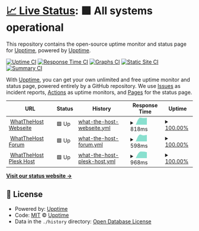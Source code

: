 # [📈 Live Status](https://status.whatthehost.de): <!--live status--> **🟩 All systems operational**

This repository contains the open-source uptime monitor and status page for [Upptime](https://upptime.js.org), powered by [Upptime](https://github.com/upptime/upptime).

[![Uptime CI](https://github.com/WhatTheHost-Dev/Status/workflows/Uptime%20CI/badge.svg)](https://github.com/WhatTheHost-Dev/Status/actions?query=workflow%3A%22Uptime+CI%22)
[![Response Time CI](https://github.com/WhatTheHost-Dev/Status/workflows/Response%20Time%20CI/badge.svg)](https://github.com/WhatTheHost-Dev/Status/actions?query=workflow%3A%22Response+Time+CI%22)
[![Graphs CI](https://github.com/WhatTheHost-Dev/Status/workflows/Graphs%20CI/badge.svg)](https://github.com/WhatTheHost-Dev/Status/actions?query=workflow%3A%22Graphs+CI%22)
[![Static Site CI](https://github.com/WhatTheHost-Dev/Status/workflows/Static%20Site%20CI/badge.svg)](https://github.com/WhatTheHost-Dev/Status/actions?query=workflow%3A%22Static+Site+CI%22)
[![Summary CI](https://github.com/WhatTheHost-Dev/Status/workflows/Summary%20CI/badge.svg)](https://github.com/WhatTheHost-Dev/Status/actions?query=workflow%3A%22Summary+CI%22)

With [Upptime](https://upptime.js.org), you can get your own unlimited and free uptime monitor and status page, powered entirely by a GitHub repository. We use [Issues](https://github.com/upptime/upptime/issues) as incident reports, [Actions](https://github.com/WhatTheHost-Dev/Status/actions) as uptime monitors, and [Pages](https://status.whatthehost.de) for the status page.

<!--start: status pages-->
<!-- This summary is generated by Upptime (https://github.com/upptime/upptime) -->
<!-- Do not edit this manually, your changes will be overwritten -->
<!-- prettier-ignore -->
| URL | Status | History | Response Time | Uptime |
| --- | ------ | ------- | ------------- | ------ |
| <img alt="" src="https://favicons.githubusercontent.com/www.whatthehost.de" height="13"> [WhatTheHost Webseite](https://www.whatthehost.de) | 🟩 Up | [what-the-host-webseite.yml](https://github.com/WhatTheHost-Dev/Status/commits/HEAD/history/what-the-host-webseite.yml) | <details><summary><img alt="Response time graph" src="./graphs/what-the-host-webseite/response-time-week.png" height="20"> 818ms</summary><br><a href="https://status.whatthehost.de/history/what-the-host-webseite"><img alt="Response time 818" src="https://img.shields.io/endpoint?url=https%3A%2F%2Fraw.githubusercontent.com%2FWhatTheHost-Dev%2FStatus%2FHEAD%2Fapi%2Fwhat-the-host-webseite%2Fresponse-time.json"></a><br><a href="https://status.whatthehost.de/history/what-the-host-webseite"><img alt="24-hour response time 818" src="https://img.shields.io/endpoint?url=https%3A%2F%2Fraw.githubusercontent.com%2FWhatTheHost-Dev%2FStatus%2FHEAD%2Fapi%2Fwhat-the-host-webseite%2Fresponse-time-day.json"></a><br><a href="https://status.whatthehost.de/history/what-the-host-webseite"><img alt="7-day response time 818" src="https://img.shields.io/endpoint?url=https%3A%2F%2Fraw.githubusercontent.com%2FWhatTheHost-Dev%2FStatus%2FHEAD%2Fapi%2Fwhat-the-host-webseite%2Fresponse-time-week.json"></a><br><a href="https://status.whatthehost.de/history/what-the-host-webseite"><img alt="30-day response time 818" src="https://img.shields.io/endpoint?url=https%3A%2F%2Fraw.githubusercontent.com%2FWhatTheHost-Dev%2FStatus%2FHEAD%2Fapi%2Fwhat-the-host-webseite%2Fresponse-time-month.json"></a><br><a href="https://status.whatthehost.de/history/what-the-host-webseite"><img alt="1-year response time 818" src="https://img.shields.io/endpoint?url=https%3A%2F%2Fraw.githubusercontent.com%2FWhatTheHost-Dev%2FStatus%2FHEAD%2Fapi%2Fwhat-the-host-webseite%2Fresponse-time-year.json"></a></details> | <details><summary><a href="https://status.whatthehost.de/history/what-the-host-webseite">100.00%</a></summary><a href="https://status.whatthehost.de/history/what-the-host-webseite"><img alt="All-time uptime 100.00%" src="https://img.shields.io/endpoint?url=https%3A%2F%2Fraw.githubusercontent.com%2FWhatTheHost-Dev%2FStatus%2FHEAD%2Fapi%2Fwhat-the-host-webseite%2Fuptime.json"></a><br><a href="https://status.whatthehost.de/history/what-the-host-webseite"><img alt="24-hour uptime 100.00%" src="https://img.shields.io/endpoint?url=https%3A%2F%2Fraw.githubusercontent.com%2FWhatTheHost-Dev%2FStatus%2FHEAD%2Fapi%2Fwhat-the-host-webseite%2Fuptime-day.json"></a><br><a href="https://status.whatthehost.de/history/what-the-host-webseite"><img alt="7-day uptime 100.00%" src="https://img.shields.io/endpoint?url=https%3A%2F%2Fraw.githubusercontent.com%2FWhatTheHost-Dev%2FStatus%2FHEAD%2Fapi%2Fwhat-the-host-webseite%2Fuptime-week.json"></a><br><a href="https://status.whatthehost.de/history/what-the-host-webseite"><img alt="30-day uptime 100.00%" src="https://img.shields.io/endpoint?url=https%3A%2F%2Fraw.githubusercontent.com%2FWhatTheHost-Dev%2FStatus%2FHEAD%2Fapi%2Fwhat-the-host-webseite%2Fuptime-month.json"></a><br><a href="https://status.whatthehost.de/history/what-the-host-webseite"><img alt="1-year uptime 100.00%" src="https://img.shields.io/endpoint?url=https%3A%2F%2Fraw.githubusercontent.com%2FWhatTheHost-Dev%2FStatus%2FHEAD%2Fapi%2Fwhat-the-host-webseite%2Fuptime-year.json"></a></details>
| <img alt="" src="https://favicons.githubusercontent.com/community.whatthehost.de" height="13"> [WhatTheHost Forum](https://community.whatthehost.de) | 🟩 Up | [what-the-host-forum.yml](https://github.com/WhatTheHost-Dev/Status/commits/HEAD/history/what-the-host-forum.yml) | <details><summary><img alt="Response time graph" src="./graphs/what-the-host-forum/response-time-week.png" height="20"> 598ms</summary><br><a href="https://status.whatthehost.de/history/what-the-host-forum"><img alt="Response time 598" src="https://img.shields.io/endpoint?url=https%3A%2F%2Fraw.githubusercontent.com%2FWhatTheHost-Dev%2FStatus%2FHEAD%2Fapi%2Fwhat-the-host-forum%2Fresponse-time.json"></a><br><a href="https://status.whatthehost.de/history/what-the-host-forum"><img alt="24-hour response time 598" src="https://img.shields.io/endpoint?url=https%3A%2F%2Fraw.githubusercontent.com%2FWhatTheHost-Dev%2FStatus%2FHEAD%2Fapi%2Fwhat-the-host-forum%2Fresponse-time-day.json"></a><br><a href="https://status.whatthehost.de/history/what-the-host-forum"><img alt="7-day response time 598" src="https://img.shields.io/endpoint?url=https%3A%2F%2Fraw.githubusercontent.com%2FWhatTheHost-Dev%2FStatus%2FHEAD%2Fapi%2Fwhat-the-host-forum%2Fresponse-time-week.json"></a><br><a href="https://status.whatthehost.de/history/what-the-host-forum"><img alt="30-day response time 598" src="https://img.shields.io/endpoint?url=https%3A%2F%2Fraw.githubusercontent.com%2FWhatTheHost-Dev%2FStatus%2FHEAD%2Fapi%2Fwhat-the-host-forum%2Fresponse-time-month.json"></a><br><a href="https://status.whatthehost.de/history/what-the-host-forum"><img alt="1-year response time 598" src="https://img.shields.io/endpoint?url=https%3A%2F%2Fraw.githubusercontent.com%2FWhatTheHost-Dev%2FStatus%2FHEAD%2Fapi%2Fwhat-the-host-forum%2Fresponse-time-year.json"></a></details> | <details><summary><a href="https://status.whatthehost.de/history/what-the-host-forum">100.00%</a></summary><a href="https://status.whatthehost.de/history/what-the-host-forum"><img alt="All-time uptime 100.00%" src="https://img.shields.io/endpoint?url=https%3A%2F%2Fraw.githubusercontent.com%2FWhatTheHost-Dev%2FStatus%2FHEAD%2Fapi%2Fwhat-the-host-forum%2Fuptime.json"></a><br><a href="https://status.whatthehost.de/history/what-the-host-forum"><img alt="24-hour uptime 100.00%" src="https://img.shields.io/endpoint?url=https%3A%2F%2Fraw.githubusercontent.com%2FWhatTheHost-Dev%2FStatus%2FHEAD%2Fapi%2Fwhat-the-host-forum%2Fuptime-day.json"></a><br><a href="https://status.whatthehost.de/history/what-the-host-forum"><img alt="7-day uptime 100.00%" src="https://img.shields.io/endpoint?url=https%3A%2F%2Fraw.githubusercontent.com%2FWhatTheHost-Dev%2FStatus%2FHEAD%2Fapi%2Fwhat-the-host-forum%2Fuptime-week.json"></a><br><a href="https://status.whatthehost.de/history/what-the-host-forum"><img alt="30-day uptime 100.00%" src="https://img.shields.io/endpoint?url=https%3A%2F%2Fraw.githubusercontent.com%2FWhatTheHost-Dev%2FStatus%2FHEAD%2Fapi%2Fwhat-the-host-forum%2Fuptime-month.json"></a><br><a href="https://status.whatthehost.de/history/what-the-host-forum"><img alt="1-year uptime 100.00%" src="https://img.shields.io/endpoint?url=https%3A%2F%2Fraw.githubusercontent.com%2FWhatTheHost-Dev%2FStatus%2FHEAD%2Fapi%2Fwhat-the-host-forum%2Fuptime-year.json"></a></details>
| <img alt="" src="https://favicons.githubusercontent.com/ph1.whatthehost.de" height="13"> [WhatTheHost Plesk Host](https://ph1.whatthehost.de) | 🟩 Up | [what-the-host-plesk-host.yml](https://github.com/WhatTheHost-Dev/Status/commits/HEAD/history/what-the-host-plesk-host.yml) | <details><summary><img alt="Response time graph" src="./graphs/what-the-host-plesk-host/response-time-week.png" height="20"> 968ms</summary><br><a href="https://status.whatthehost.de/history/what-the-host-plesk-host"><img alt="Response time 968" src="https://img.shields.io/endpoint?url=https%3A%2F%2Fraw.githubusercontent.com%2FWhatTheHost-Dev%2FStatus%2FHEAD%2Fapi%2Fwhat-the-host-plesk-host%2Fresponse-time.json"></a><br><a href="https://status.whatthehost.de/history/what-the-host-plesk-host"><img alt="24-hour response time 968" src="https://img.shields.io/endpoint?url=https%3A%2F%2Fraw.githubusercontent.com%2FWhatTheHost-Dev%2FStatus%2FHEAD%2Fapi%2Fwhat-the-host-plesk-host%2Fresponse-time-day.json"></a><br><a href="https://status.whatthehost.de/history/what-the-host-plesk-host"><img alt="7-day response time 968" src="https://img.shields.io/endpoint?url=https%3A%2F%2Fraw.githubusercontent.com%2FWhatTheHost-Dev%2FStatus%2FHEAD%2Fapi%2Fwhat-the-host-plesk-host%2Fresponse-time-week.json"></a><br><a href="https://status.whatthehost.de/history/what-the-host-plesk-host"><img alt="30-day response time 968" src="https://img.shields.io/endpoint?url=https%3A%2F%2Fraw.githubusercontent.com%2FWhatTheHost-Dev%2FStatus%2FHEAD%2Fapi%2Fwhat-the-host-plesk-host%2Fresponse-time-month.json"></a><br><a href="https://status.whatthehost.de/history/what-the-host-plesk-host"><img alt="1-year response time 968" src="https://img.shields.io/endpoint?url=https%3A%2F%2Fraw.githubusercontent.com%2FWhatTheHost-Dev%2FStatus%2FHEAD%2Fapi%2Fwhat-the-host-plesk-host%2Fresponse-time-year.json"></a></details> | <details><summary><a href="https://status.whatthehost.de/history/what-the-host-plesk-host">100.00%</a></summary><a href="https://status.whatthehost.de/history/what-the-host-plesk-host"><img alt="All-time uptime 100.00%" src="https://img.shields.io/endpoint?url=https%3A%2F%2Fraw.githubusercontent.com%2FWhatTheHost-Dev%2FStatus%2FHEAD%2Fapi%2Fwhat-the-host-plesk-host%2Fuptime.json"></a><br><a href="https://status.whatthehost.de/history/what-the-host-plesk-host"><img alt="24-hour uptime 100.00%" src="https://img.shields.io/endpoint?url=https%3A%2F%2Fraw.githubusercontent.com%2FWhatTheHost-Dev%2FStatus%2FHEAD%2Fapi%2Fwhat-the-host-plesk-host%2Fuptime-day.json"></a><br><a href="https://status.whatthehost.de/history/what-the-host-plesk-host"><img alt="7-day uptime 100.00%" src="https://img.shields.io/endpoint?url=https%3A%2F%2Fraw.githubusercontent.com%2FWhatTheHost-Dev%2FStatus%2FHEAD%2Fapi%2Fwhat-the-host-plesk-host%2Fuptime-week.json"></a><br><a href="https://status.whatthehost.de/history/what-the-host-plesk-host"><img alt="30-day uptime 100.00%" src="https://img.shields.io/endpoint?url=https%3A%2F%2Fraw.githubusercontent.com%2FWhatTheHost-Dev%2FStatus%2FHEAD%2Fapi%2Fwhat-the-host-plesk-host%2Fuptime-month.json"></a><br><a href="https://status.whatthehost.de/history/what-the-host-plesk-host"><img alt="1-year uptime 100.00%" src="https://img.shields.io/endpoint?url=https%3A%2F%2Fraw.githubusercontent.com%2FWhatTheHost-Dev%2FStatus%2FHEAD%2Fapi%2Fwhat-the-host-plesk-host%2Fuptime-year.json"></a></details>

<!--end: status pages-->

[**Visit our status website →**](https://status.whatthehost.de)

## 📄 License

- Powered by: [Upptime](https://github.com/upptime/upptime)
- Code: [MIT](./LICENSE) © [Upptime](https://upptime.js.org)
- Data in the `./history` directory: [Open Database License](https://opendatacommons.org/licenses/odbl/1-0/)
